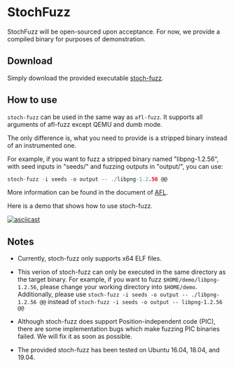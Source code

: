 # StochFuzz

StochFuzz will be open-sourced upon acceptance. For now, we provide a compiled binary for purposes of demonstration. 

## Download 

Simply download the provided executable [stoch-fuzz](https://github.com/stochfuzz/Stoch-Fuzz/raw/main/stoch-fuzz).

## How to use

`stoch-fuzz` can be used in the same way as `afl-fuzz`. It supports all arguments of afl-fuzz except QEMU and dumb mode.

The only difference is, what you need to provide is a stripped binary instead of an instrumented one.

For example, if you want to fuzz a stripped binary named "libpng-1.2.56", with seed inputs in "seeds/" and fuzzing outputs in "output/", you can use:
```c
stoch-fuzz -i seeds -o output -- ./libpng-1.2.56 @@
```

More information can be found in the document of [AFL](https://github.com/google/AFL#6-fuzzing-binaries).

Here is a demo that shows how to use stoch-fuzz.

[![asciicast](https://asciinema.org/a/377835.svg)](https://asciinema.org/a/377835)

## Notes

+ Currently, stoch-fuzz only supports x64 ELF files.

+ This verion of stoch-fuzz can only be executed in the same directory as the target binary. For example, if you want to fuzz `$HOME/demo/libpng-1.2.56`, please change your working directory into `$HOME/demo`. Additionally, please use `stoch-fuzz -i seeds -o output -- ./libpng-1.2.56 @@` instead of `stoch-fuzz -i seeds -o output -- libpng-1.2.56 @@`

+ Although stoch-fuzz does support Position-independent code (PIC), there are some implementation bugs which make fuzzing PIC binaries failed. We will fix it as soon as possible.

+ The provided stoch-fuzz has been tested on Ubuntu 16.04, 18.04, and 19.04.
